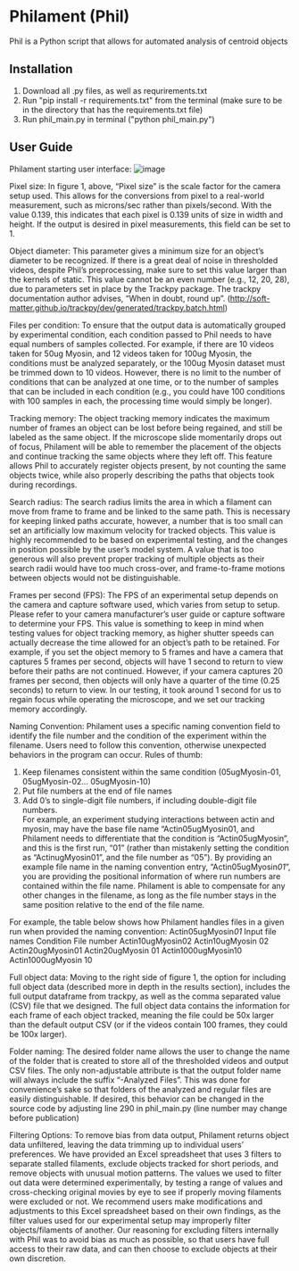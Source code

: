 # Philament (Phil)

Phil is a Python script that allows for automated analysis of centroid objects

## Installation

1) Download all .py files, as well as requrirements.txt
2) Run "pip install -r requirements.txt" from the terminal (make sure to be in the directory that has the requirements.txt file)
3) Run phil_main.py in terminal ("python phil_main.py")

## User Guide

Philament starting user interface:
![image](https://github.com/maxwellbowser/philament/assets/107726558/e7727c82-7015-4283-b17c-2f748e185682)


Pixel size:
In figure 1, above, “Pixel size” is the scale factor for the camera setup used. This allows for the conversions from pixel to a real-world measurement, such as microns/sec rather than pixels/second. With the value 0.139, this indicates that each pixel is 0.139 units of size in width and height. If the output is desired in pixel measurements, this field can be set to 1. 

Object diameter:
This parameter gives a minimum size for an object’s diameter to be recognized. If there is a great deal of noise in thresholded videos, despite Phil’s preprocessing, make sure to set this value larger than the kernels of static. This value cannot be an even number (e.g., 12, 20, 28), due to parameters set in place by the Trackpy package. The trackpy documentation author advises, “When in doubt, round up”. (http://soft-matter.github.io/trackpy/dev/generated/trackpy.batch.html)

Files per condition:
To ensure that the output data is automatically grouped by experimental condition, each condition passed to Phil needs to have equal numbers of samples collected. For example, if there are 10 videos taken for 50ug Myosin, and 12 videos taken for 100ug Myosin, the conditions must be analyzed separately, or the 100ug Myosin dataset must be trimmed down to 10 videos. However,  there is no limit to the number of conditions that can be analyzed at one time, or to the number of samples that can be included in each condition (e.g., you could have 100 conditions with 100 samples in each, the processing time would simply be longer).

Tracking memory:
The object tracking memory indicates the maximum number of frames an object can be lost before being regained, and still be labeled as the same object. If the microscope slide momentarily drops out of focus, Philament will be able to remember the placement of the objects and continue tracking the same objects where they left off. This feature allows Phil to accurately register objects present, by not counting the same objects twice, while also properly describing the paths that objects took during recordings. 

Search radius:
The search radius limits the area in which a filament can move from frame to frame and be linked to the same path. This is necessary for keeping linked paths accurate, however, a number that is too small can set an artificially low maximum velocity for tracked objects. This value is highly recommended to be based on experimental testing, and the changes in position possible by the user’s model system. A value that is too generous will also prevent proper tracking of multiple objects as their search radii would have too much cross-over, and frame-to-frame motions between objects would not be distinguishable.

Frames per second (FPS):
The FPS of an experimental setup depends on the camera and capture software used, which varies from setup to setup. Please refer to your camera manufacturer’s user guide or capture software to determine your FPS. This value is something to keep in mind when testing values for object tracking memory, as higher shutter speeds can actually decrease the time allowed for an object’s path to be retained. For example, if you set the object memory to 5 frames and have a camera that captures 5 frames per second, objects will have 1 second to return to view before their paths are not continued. However, if your camera captures 20 frames per second, then objects will only have a quarter of the time (0.25 seconds) to return to view. In our testing, it took around 1 second for us to regain focus while operating the microscope, and we set our tracking memory accordingly.

Naming Convention:
Philament uses a specific naming convention field to identify the file number and the condition of the experiment within the filename. Users need to follow this convention, otherwise unexpected behaviors in the program can occur. 
Rules of thumb:
1.	Keep filenames consistent within the same condition (05ugMyosin-01, 05ugMyosin-02… 05ugMyosin-10)
2.	Put file numbers at the end of file names
3.	Add 0’s to single-digit file numbers, if including double-digit file numbers.  
For example, an experiment studying interactions between actin and myosin, may have the base file name “Actin05ugMyosin01, and Philament needs to differentiate that the condition is “Actin05ugMyosin”, and this is the first run, “01” (rather than mistakenly setting the condition as “ActinugMyosin01”, and the file number as “05”). By providing an example file name in the naming convention entry, “Actin05ugMyosin*01*”, you are providing the positional information of where run numbers are contained within the file name. Philament is able to compensate for any other changes in the filename, as long as the file number stays in the same position relative to the end of the file name. 

For example, the table below shows how Philament handles files in a given run when provided the naming convention: Actin05ugMyosin*01*
Input file names	Condition	File number
Actin10ugMyosin02	Actin10ugMyosin	02
Actin20ugMyosin01	Actin20ugMyosin	01
Actin1000ugMyosin10
Actin1000ugMyosin	10


Full object data:
Moving to the right side of  figure 1, the option for including full object data (described more in depth in the results section), includes the full output dataframe from trackpy, as well as the comma separated value (CSV) file that we designed. The full object data contains the information for each frame of each object tracked, meaning the file could be 50x larger than the default output CSV (or if the videos contain 100 frames, they could be 100x larger). 

Folder naming:
The desired folder name allows the user to change the name of the folder that is created to store all of the thresholded videos and output CSV files. The only non-adjustable attribute is that the output folder name will always include the suffix “-Analyzed Files”. This was done for convenience’s sake so that folders of the analyzed and regular files are easily distinguishable. If desired, this behavior can be changed in the source code by adjusting line 290 in phil_main.py (line number may change before publication)

Filtering Options:
To remove bias from data output, Philament returns object data unfiltered, leaving the data trimming up to individual users’ preferences. We have provided an Excel spreadsheet that uses 3 filters to separate stalled filaments, exclude objects tracked for short periods, and remove objects with unusual motion patterns. The values we used to filter out data were determined experimentally, by testing a range of values and cross-checking original movies by eye to see if properly moving filaments were excluded or not. We recommend users make modifications and adjustments to this Excel spreadsheet based on their own findings, as the filter values used for our experimental setup may improperly filter objects/filaments of another. 
Our reasoning for excluding filters internally with Phil was to avoid bias as much as possible, so that users have full access to their raw data, and can then choose to exclude objects at their own discretion. 
